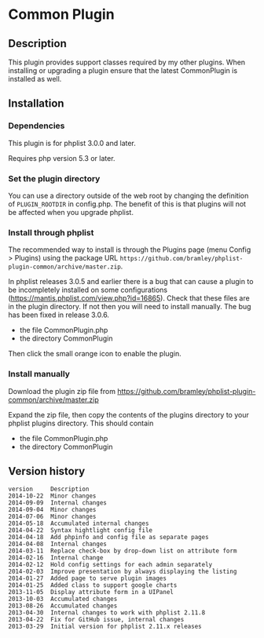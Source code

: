 # Common Plugin #

## Description ##
This plugin provides support classes required by my other plugins.
When installing or upgrading a plugin ensure that the latest CommonPlugin is installed as well.

## Installation ##

### Dependencies ###

This plugin is for phplist 3.0.0 and later.

Requires php version 5.3 or later.

### Set the plugin directory ###
You can use a directory outside of the web root by changing the definition of `PLUGIN_ROOTDIR` in config.php.
The benefit of this is that plugins will not be affected when you upgrade phplist.

### Install through phplist ###
The recommended way to install is through the Plugins page (menu Config > Plugins) using the package URL `https://github.com/bramley/phplist-plugin-common/archive/master.zip`.

In phplist releases 3.0.5 and earlier there is a bug that can cause a plugin to be incompletely installed on some configurations (<https://mantis.phplist.com/view.php?id=16865>). 
Check that these files are in the plugin directory. If not then you will need to install manually. The bug has been fixed in release 3.0.6.

* the file CommonPlugin.php
* the directory CommonPlugin

Then click the small orange icon to enable the plugin.

### Install manually ###
Download the plugin zip file from <https://github.com/bramley/phplist-plugin-common/archive/master.zip>

Expand the zip file, then copy the contents of the plugins directory to your phplist plugins directory.
This should contain

* the file CommonPlugin.php
* the directory CommonPlugin

## Version history ##

    version     Description
    2014-10-22  Minor changes
    2014-09-09  Internal changes
    2014-09-04  Minor changes
    2014-07-06  Minor changes
    2014-05-18  Accumulated internal changes
    2014-04-22  Syntax hightlight config file
    2014-04-18  Add phpinfo and config file as separate pages
    2014-04-08  Internal changes
    2014-03-11  Replace check-box by drop-down list on attribute form
    2014-02-16  Internal change
    2014-02-12  Hold config settings for each admin separately
    2014-02-03  Improve presentation by always displaying the listing
    2014-01-27  Added page to serve plugin images
    2014-01-25  Added class to support google charts
    2013-11-05  Display attribute form in a UIPanel
    2013-10-03  Accumulated changes
    2013-08-26  Accumulated changes
    2013-04-30  Internal changes to work with phplist 2.11.8
    2013-04-22  Fix for GitHub issue, internal changes
    2013-03-29  Initial version for phplist 2.11.x releases
